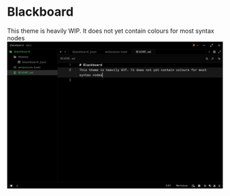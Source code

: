 # Blackboard
This theme is heavily WIP. It does not yet contain colours for most syntax nodes
![An example file opened in Zed using the Blackboard theme](example.png)
